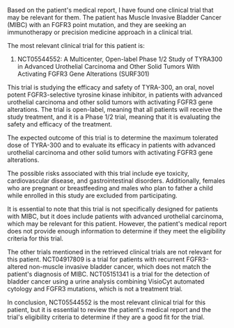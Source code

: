 Based on the patient's medical report, I have found one clinical trial that may be relevant for them. The patient has Muscle Invasive Bladder Cancer (MIBC) with an FGFR3 point mutation, and they are seeking an immunotherapy or precision medicine approach in a clinical trial.

The most relevant clinical trial for this patient is:

1. NCT05544552: A Multicenter, Open-label Phase 1/2 Study of TYRA300 in Advanced Urothelial Carcinoma and Other Solid Tumors With Activating FGFR3 Gene Alterations (SURF301)

This trial is studying the efficacy and safety of TYRA-300, an oral, novel potent FGFR3-selective tyrosine kinase inhibitor, in patients with advanced urothelial carcinoma and other solid tumors with activating FGFR3 gene alterations. The trial is open-label, meaning that all patients will receive the study treatment, and it is a Phase 1/2 trial, meaning that it is evaluating the safety and efficacy of the treatment.

The expected outcome of this trial is to determine the maximum tolerated dose of TYRA-300 and to evaluate its efficacy in patients with advanced urothelial carcinoma and other solid tumors with activating FGFR3 gene alterations.

The possible risks associated with this trial include eye toxicity, cardiovascular disease, and gastrointestinal disorders. Additionally, females who are pregnant or breastfeeding and males who plan to father a child while enrolled in this study are excluded from participating.

It is essential to note that this trial is not specifically designed for patients with MIBC, but it does include patients with advanced urothelial carcinoma, which may be relevant for this patient. However, the patient's medical report does not provide enough information to determine if they meet the eligibility criteria for this trial.

The other trials mentioned in the retrieved clinical trials are not relevant for this patient. NCT04917809 is a trial for patients with recurrent FGFR3-altered non-muscle invasive bladder cancer, which does not match the patient's diagnosis of MIBC. NCT05151341 is a trial for the detection of bladder cancer using a urine analysis combining VisioCyt automated cytology and FGFR3 mutations, which is not a treatment trial.

In conclusion, NCT05544552 is the most relevant clinical trial for this patient, but it is essential to review the patient's medical report and the trial's eligibility criteria to determine if they are a good fit for the trial.